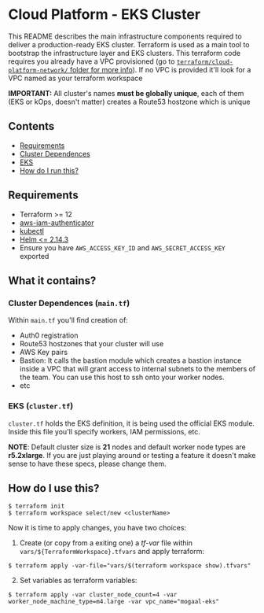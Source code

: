 # Cloud Platform - EKS Cluster

This README describes the main infrastructure components required to deliver a production-ready EKS cluster. Terraform is used as a main tool to bootstrap the infrastructure layer and EKS clusters. This terraform code requires you already have a VPC provisioned (go to [`terraform/cloud-platform-network/` folder for more info](https://github.com/ministryofjustice/cloud-platform-infrastructure/tree/master/terraform/cloud-platform-network)). If no VPC is provided it'll look for a VPC named as your terraform workspace

**IMPORTANT:** All cluster's names **must be globally unique**, each of them (EKS or kOps, doesn't matter) creates a Route53 hostzone which is unique

## Contents

  - [Requirements](#Requirements)
  - [Cluster Dependences](#cluster-dependences)
  - [EKS](#eks)
  - [How do I run this?](#terraform-modules)

## Requirements

- Terraform >= 12
- [aws-iam-authenticator](https://docs.aws.amazon.com/eks/latest/userguide/install-aws-iam-authenticator.html)
- [kubectl](https://kubernetes.io/docs/tasks/tools/install-kubectl/)
- [Helm <= 2.14.3](https://github.com/helm/helm/releases/tag/v2.14.3)
- Ensure you have `AWS_ACCESS_KEY_ID` and `AWS_SECRET_ACCESS_KEY` exported

## What it contains?

### Cluster Dependences (`main.tf`)

Within `main.tf` you'll find creation of:

- Auth0 registration
- Route53 hostzones that your cluster will use
- AWS Key pairs
- Bastion: It calls the bastion module which creates a bastion instance inside a VPC that will grant access to internal subnets to the members of the team. You can use this host to ssh onto your worker nodes.
- etc

### EKS (`cluster.tf`)

`cluster.tf` holds the EKS definition, it is being used the official EKS module. Inside this file you'll specify workers, IAM permissions, etc.

**NOTE**: Default cluster size is **21** nodes and default worker node types are **r5.2xlarge**. If you are just playing around or testing a feature it doesn't make sense to have these specs, please change them.

## How do I use this?

```console
$ terraform init
$ terraform workspace select/new <clusterName>
```

Now it is time to apply changes, you have two choices:

1. Create (or copy from a exiting one) a *tf-var* file within `vars/${TerraformWorkspace}.tfvars` and apply terraform:

```console
$ terraform apply -var-file="vars/$(terraform workspace show).tfvars"
```

2. Set variables as terraform variables:

```console
$ terraform apply -var cluster_node_count=4 -var worker_node_machine_type=m4.large -var vpc_name="mogaal-eks"
```
